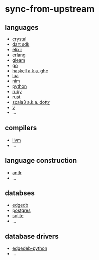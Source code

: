 # sync-from-upstream

## languages

* [crystal](https://github.com/sthagen/crystal-lang-crystal/)
* [dart sdk](https://github.com/sthagen/dart-lang-sdk/)
* [elixir](https://github.com/sthagen/elixir-lang-elixir/)
* [erlang](https://github.com/sthagen/erlang-otp/)
* [gleam](https://github.com/sthagen/gleam-lang-gleam/)
* [go](https://github.com/sthagen/golang-go/)
* [haskell a.k.a. ghc](https://github.com/sthagen/ghc-ghc/)
* [lua](https://github.com/sthagen/lua-lua/)
* [nim](https://github.com/sthagen/nim-lang-Nim/)
* [python](https://github.com/sthagen/python-cpython/)
* [ruby](https://github.com/sthagen/ruby-ruby/)
* [rust](https://github.com/sthagen/rust-lang-rust/)
* [scala3 a.k.a. dotty](https://github.com/sthagen/lampepfl-dotty/)
* [v](https://github.com/sthagen/vlang-v/)
* ...

## compilers

* [llvm](https://github.com/sthagen/llvm-llvm-project/)
*  ...

## language construction

* [antlr](https://github.com/sthagen/antlr-antlr4/)
*  ...

## databses

* [edgedb](https://github.com/sthagen/edgedb-edgedb/)
* [postgres](https://github.com/sthagen/postgres-postgres/)
* [sqlite](https://github.com/sthagen/sqlite-sqlite/)
*  ...

## database drivers

* [edgedeb-python](https://github.com/sthagen/edgedb-edgedb-python/)
*  ...
